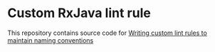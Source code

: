 # Custom RxJava lint rule
This repository contains source code for [Writing custom lint rules to maintain naming conventions](https://medium.com/@filip_skowron/writing-custom-lint-rules-to-maintain-naming-conventions-52955f116d1f)
